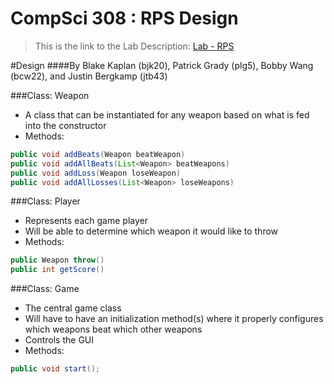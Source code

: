 CompSci 308 : RPS Design
===================

> This is the link to the Lab Description: 
[Lab - RPS](http://www.cs.duke.edu/courses/compsci308/spring16/classwork/02_design_rps/index.php)

#Design
####By Blake Kaplan (bjk20), Patrick Grady (plg5), Bobby Wang (bcw22), and Justin Bergkamp (jtb43)

###Class: Weapon

* A class that can be instantiated for any weapon based on what is fed into the constructor
* Methods:
```java
public void addBeats(Weapon beatWeapon)
public void addAllBeats(List<Weapon> beatWeapons)
public void addLoss(Weapon loseWeapon)
public void addAllLosses(List<Weapon> loseWeapons)
```

###Class: Player

* Represents each game player
* Will be able to determine which weapon it would like to throw
* Methods:
```java
public Weapon throw()
public int getScore()
```

###Class: Game
* The central game class
* Will have to have an initialization method(s) where it properly configures which weapons beat which other weapons
* Controls the GUI
* Methods:
```java
public void start();
```